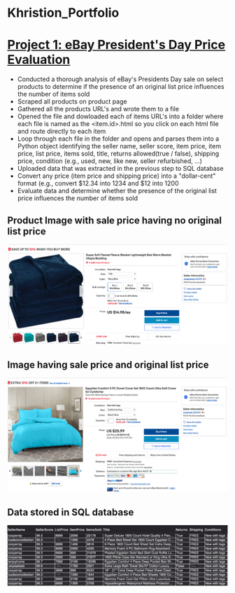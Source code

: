 # Khristion_Portfolio

# [Project 1: eBay President's Day Price Evaluation](https://github.com/khristionk2/eBay-Project)

* Conducted a thorough analysis of eBay's Presidents Day sale on select products to determine if the presence of an original list price influences the number of items sold
* Scraped all products on product page
* Gathered all the products URL's and wrote them to a file
* Opened the file and dowloaded each of items URL's into a folder where each file is named as the <item.id>.html so you click on each html file and route directly to each item
* Loop through each file in the folder and opens and parses them into a Python object identifying the seller name, seller score, item price, item price, list price, items sold, title, returns allowed(true / false), shipping price, condition (e.g., used, new, like new, seller refurbished, ...)
* Uploaded data that was extracted in the previous step to SQL database
* Convert any price (item price and shipping price) into a "dollar-cent" format (e.g., convert $12.34 into 1234 and $12 into 1200
* Evaluate data and determine whether the presence of the original list price influences the number of items sold

## Product Image with sale price having no original list price
![](images/Screen%20Shot%202021-03-31%20at%202.55.10%20PM.png)

## Image having sale price and original list price 
![](images/Screen%20Shot%202021-03-31%20at%202.55.40%20PM.png)

## Data stored in SQL database
![](images/Screen%20Shot%202021-04-01%20at%2011.43.57%20AM.png)

